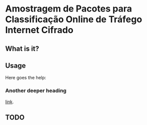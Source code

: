 Amostragem de Pacotes para Classificação Online de Tráfego Internet Cifrado
=======

What is it?
-----------

Usage
-----------


Here goes the help:
### Another deeper heading
[link](http://download_trace_usado_nos_teste.com).

TODO
-----------